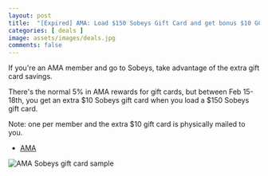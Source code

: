 ```yaml
---
layout: post
title:  "[Expired] AMA: Load $150 Sobeys Gift Card and get bonus $10 GC (and 5% rewards) Apr 16th - Apr 26th 2024"
categories: [ deals ]
image: assets/images/deals.jpg
comments: false
---
```


If you're an AMA member and go to Sobeys, take advantage of the extra gift card savings.

There's the normal 5% in AMA rewards for gift cards, but between Feb 15-18th, you get an extra $10 Sobeys gift card when you load a $150 Sobeys gift card.

Note: one per member and the extra $10 gift card is physically mailed to you.

- [AMA ](https://ama.ab.ca/rewards/partners/sobeys-safeway-freshco-iga-gift-card)

![AMA Sobeys gift card sample](https://amaabcaprod.azureedge.net/content/rewards/partners/prepaid-card/safeway-sobeys-iga-prepaid-card.png)